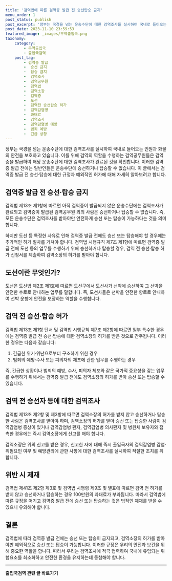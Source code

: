 ```yaml
---
title: '검역법에 따른 검역증 발급 전 승선탑승 금지'
menu_order: 1
post_status: publish
post_excerpt: '정부는 국경을 넘는 운송수단에 대한 검역조사를 실시하여 국내로 들어오는 인원과 화물의 안전을 보호하고 있습니다. 이를 위해 검역의 역할을 수행하는 검역공무원들은 검역증을 발급하여 해당 운송수단에 대한 검역조사가 완료된 것을 확인합니다. 이러한 검역증 발급 전에는 일반인들은 운송수단에 승선하거나 탑승할 수 없습니다. 이 글에서는 검역증 발급 전 승선 탑승에 대한 규정과 예외적인 허가에 대해 자세히 알아보려고 합니다.'
post_date: 2023-11-10 23:59:53
featured_image: _images/무역출입국.png
taxonomy:
    category:
        - 무역출입국
        - 출입국검역
    post_tag:
        - 검역증 발급
        -  승선 금지
        -  탑승 금지
        -  검역조사
        -  검역공무원
        -  검역법
        -  검역소장
        -  검역증
        -  도선
        -  검역전 승선탑승 허가
        -  검역감염병
        -  과태료
        -  검역조사
        -  검역감염병 예방
        -  범죄 예방
        -  긴급 상황
---
```



정부는 국경을 넘는 운송수단에 대한 검역조사를 실시하여 국내로 들어오는 인원과 화물의 안전을 보호하고 있습니다. 이를 위해 검역의 역할을 수행하는 검역공무원들은 검역증을 발급하여 해당 운송수단에 대한 검역조사가 완료된 것을 확인합니다. 이러한 검역증 발급 전에는 일반인들은 운송수단에 승선하거나 탑승할 수 없습니다. 이 글에서는 검역증 발급 전 승선·탑승에 대한 규정과 예외적인 허가에 대해 자세히 알아보려고 합니다.

## 검역증 발급 전 승선·탑승 금지

검역법 제13조 제1항에 따르면 아직 검역증이 발급되지 않은 운송수단에는 검역조사가 완료되고 검역증이 발급된 검역공무원 외의 사람은 승선하거나 탑승할 수 없습니다. 즉, 모든 운송수단은 검역조사를 받아야만 안전하게 승선 또는 탑승이 가능하다는 것을 의미합니다.

하지만 도선 등 특정한 사유로 인해 검역증 발급 전에도 승선 또는 탑승해야 할 경우에는 추가적인 허가 절차를 거쳐야 합니다. 검역법 시행규칙 제7조 제1항에 따르면 검역증 발급 전에 도선 등의 업무를 수행하기 위해 승선하거나 탑승할 경우, 검역 전 승선·탑승 허가 신청서를 제출하여 검역소장의 허가를 받아야 합니다.

## 도선이란 무엇인가?

도선은 도선법 제2조 제1호에 따르면 도선구에서 도선사가 선박에 승선하여 그 선박을 안전한 수로로 안내하는 업무를 말합니다. 즉, 도선사들은 선박을 안전한 항로로 안내하여 선박 운항에 안전을 보장하는 역할을 수행합니다.

## 검역 전 승선·탑승 허가

검역법 제13조 제1항 단서 및 검역법 시행규칙 제7조 제2항에 따르면 일부 특수한 경우에는 검역증 발급 전 승선·탑승에 대한 검역소장의 허가를 받은 것으로 간주됩니다. 이러한 경우는 다음과 같습니다:

1. 긴급한 위기·위난으로부터 구조하기 위한 경우
2. 범죄의 예방·수사 또는 피의자의 체포에 관한 업무를 수행하는 경우

즉, 긴급한 상황이나 범죄의 예방, 수사, 피의자 체포와 같은 국가적 중요성을 갖는 업무를 수행하기 위해서는 검역증 발급 전에도 검역소장의 허가를 받아 승선 또는 탑승할 수 있습니다.

## 검역 전 승선자 등에 대한 검역조사

검역법 제13조 제2항 및 제3항에 따르면 검역소장의 허가를 받지 않고 승선하거나 탑승한 사람은 검역조사를 받아야 하며, 검역소장의 허가를 받아 승선 또는 탑승한 사람이 검역감염병 증상이 있거나 검역감염병 환자, 검역감염병 의사환자 및 병원체 보유자와 접촉한 경우에는 즉시 검역소장에게 신고를 해야 합니다.

검역소장은 위의 신고를 받은 경우, 신고한 자에 대해 즉시 출입국자의 검역감염병 감염·위험요인 여부 및 예방관리에 관한 사항에 대한 검역조사를 실시하여 적절한 조치를 취합니다.

## 위반 시 제재

검역법 제41조 제2항 제3호 및 검역법 시행령 제9조 및 별표에 따르면 검역 전 허가를 받지 않고 승선하거나 탑승하는 경우 100만원의 과태료가 부과됩니다. 따라서 검역법에 따른 규정을 어기고 검역증 발급 전에 승선 또는 탑승하는 것은 법적인 제재를 받을 수 있으니 유의해야 합니다.

## 결론

검역법에 따라 검역증 발급 전에는 승선 또는 탑승이 금지되고, 검역소장의 허가를 받아야만 예외적으로 승선 또는 탑승이 가능합니다. 이러한 규정은 우리의 안전과 보건을 위해 중요한 역할을 합니다. 따라서 우리는 검역조사에 적극 협력하여 국내에 유입되는 위험요소를 최소화하고 안전한 환경을 유지하는데 동참해야 합니다.


<!-- wp:separator -->
<hr class="wp-block-separator has-alpha-channel-opacity"/>
<!-- /wp:separator -->

<!-- wp:group {"backgroundColor":"base","layout":{"type":"constrained"}} -->
<div class="wp-block-group has-base-background-color has-background"><!-- wp:paragraph {"align":"center","fontSize":"medium"} -->
<p class="has-text-align-center has-large-font-size"><strong>출입국검역 관련 글 바로가기</strong></p>
<!-- /wp:paragraph -->


<!-- wp:latest-posts
{"categories":[{"id":14934,"count":19,"description":"","link":"https://uknowlaw.com/category/%ec%b6%9c%ec%9e%85%ea%b5%ad%ea%b2%80%ec%97%ad/","name":"출입국검역","slug":"출입국검역","taxonomy":"category","parent":0,"meta":[],"_links":{"self":[{"href":"https://uknowlaw.com/wp-json/wp/v2/categories/14934"}],"collection":[{"href":"https://uknowlaw.com/wp-json/wp/v2/categories"}],"about":[{"href":"https://uknowlaw.com/wp-json/wp/v2/taxonomies/category"}],"wp:post_type":[{"href":"https://uknowlaw.com/wp-json/wp/v2/posts?categories=14934"}],"curies":[{"name":"wp","href":"https://api.w.org/{rel}","templated":true}]}}],"postsToShow":100,"excerptLength":28,"postLayout":"grid","columns":2,"featuredImageAlign":"left","featuredImageSizeSlug":"large","fontSize":"small"} /--></div>
<!-- /wp:group -->